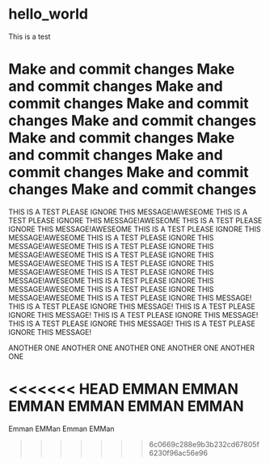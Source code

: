 # hello_world
This is a test 


Make and commit changes
Make and commit changes
Make and commit changes
Make and commit changes
Make and commit changes
Make and commit changes
Make and commit changes
Make and commit changes
Make and commit changes
Make and commit changes
=======
THIS IS A TEST PLEASE IGNORE THIS MESSAGE!AWESEOME
THIS IS A TEST PLEASE IGNORE THIS MESSAGE!AWESEOME
THIS IS A TEST PLEASE IGNORE THIS MESSAGE!AWESEOME
THIS IS A TEST PLEASE IGNORE THIS MESSAGE!AWESEOME
THIS IS A TEST PLEASE IGNORE THIS MESSAGE!AWESEOME
THIS IS A TEST PLEASE IGNORE THIS MESSAGE!AWESEOME
THIS IS A TEST PLEASE IGNORE THIS MESSAGE!AWESEOME
THIS IS A TEST PLEASE IGNORE THIS MESSAGE!AWESEOME
THIS IS A TEST PLEASE IGNORE THIS MESSAGE!AWESEOME
THIS IS A TEST PLEASE IGNORE THIS MESSAGE!AWESEOME
THIS IS A TEST PLEASE IGNORE THIS MESSAGE!AWESEOME
THIS IS A TEST PLEASE IGNORE THIS MESSAGE!
THIS IS A TEST PLEASE IGNORE THIS MESSAGE!
THIS IS A TEST PLEASE IGNORE THIS MESSAGE!
THIS IS A TEST PLEASE IGNORE THIS MESSAGE!
THIS IS A TEST PLEASE IGNORE THIS MESSAGE!
THIS IS A TEST PLEASE IGNORE THIS MESSAGE!

ANOTHER ONE
ANOTHER ONE
ANOTHER ONE
ANOTHER ONE
ANOTHER ONE

<<<<<<< HEAD
EMMAN EMMAN EMMAN EMMAN EMMAN EMMAN
=======

Emman EMMan Emman EMMan
>>>>>>> 6c0669c288e9b3b232cd67805f6230f96ac56e96
